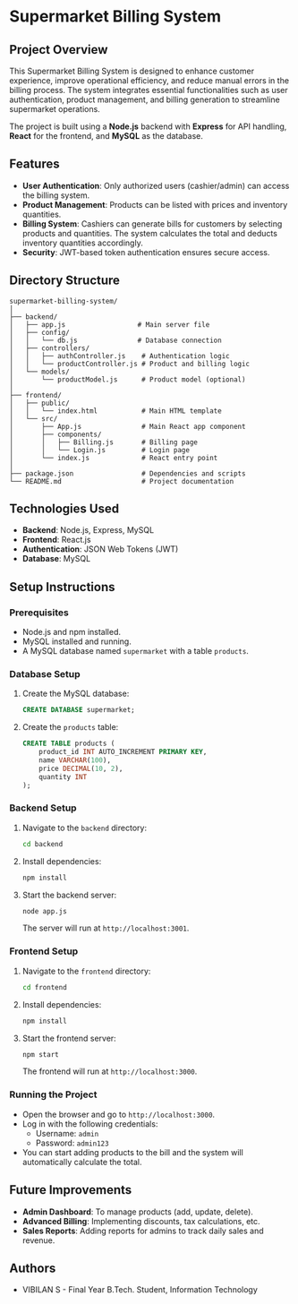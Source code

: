 # Supermarket Billing System

## Project Overview

This Supermarket Billing System is designed to enhance customer experience, improve operational efficiency, and reduce manual errors in the billing process. The system integrates essential functionalities such as user authentication, product management, and billing generation to streamline supermarket operations. 

The project is built using a **Node.js** backend with **Express** for API handling, **React** for the frontend, and **MySQL** as the database.

## Features

- **User Authentication**: Only authorized users (cashier/admin) can access the billing system.
- **Product Management**: Products can be listed with prices and inventory quantities.
- **Billing System**: Cashiers can generate bills for customers by selecting products and quantities. The system calculates the total and deducts inventory quantities accordingly.
- **Security**: JWT-based token authentication ensures secure access.

## Directory Structure

```plaintext
supermarket-billing-system/
│
├── backend/
│   ├── app.js                  # Main server file
│   ├── config/
│   │   └── db.js               # Database connection
│   ├── controllers/
│   │   ├── authController.js    # Authentication logic
│   │   └── productController.js # Product and billing logic
│   └── models/
│       └── productModel.js      # Product model (optional)
│
├── frontend/
│   ├── public/
│   │   └── index.html           # Main HTML template
│   └── src/
│       ├── App.js               # Main React app component
│       ├── components/
│       │   ├── Billing.js       # Billing page
│       │   └── Login.js         # Login page
│       └── index.js             # React entry point
│
├── package.json                 # Dependencies and scripts
└── README.md                    # Project documentation
```

## Technologies Used

- **Backend**: Node.js, Express, MySQL
- **Frontend**: React.js
- **Authentication**: JSON Web Tokens (JWT)
- **Database**: MySQL

## Setup Instructions

### Prerequisites

- Node.js and npm installed.
- MySQL installed and running.
- A MySQL database named `supermarket` with a table `products`.

### Database Setup

1. Create the MySQL database:
   ```sql
   CREATE DATABASE supermarket;
   ```
2. Create the `products` table:
   ```sql
   CREATE TABLE products (
       product_id INT AUTO_INCREMENT PRIMARY KEY,
       name VARCHAR(100),
       price DECIMAL(10, 2),
       quantity INT
   );
   ```

### Backend Setup

1. Navigate to the `backend` directory:
   ```bash
   cd backend
   ```
2. Install dependencies:
   ```bash
   npm install
   ```
3. Start the backend server:
   ```bash
   node app.js
   ```
   The server will run at `http://localhost:3001`.

### Frontend Setup

1. Navigate to the `frontend` directory:
   ```bash
   cd frontend
   ```
2. Install dependencies:
   ```bash
   npm install
   ```
3. Start the frontend server:
   ```bash
   npm start
   ```
   The frontend will run at `http://localhost:3000`.

### Running the Project

- Open the browser and go to `http://localhost:3000`.
- Log in with the following credentials:
  - Username: `admin`
  - Password: `admin123`
- You can start adding products to the bill and the system will automatically calculate the total.

## Future Improvements

- **Admin Dashboard**: To manage products (add, update, delete).
- **Advanced Billing**: Implementing discounts, tax calculations, etc.
- **Sales Reports**: Adding reports for admins to track daily sales and revenue.

## Authors

- VIBILAN S - Final Year B.Tech. Student, Information Technology
